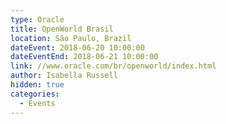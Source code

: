```yaml
---
type: Oracle
title: OpenWorld Brasil
location: São Paulo, Brazil
dateEvent: 2018-06-20 10:00:00
dateEventEnd: 2018-06-21 10:00:00
link: //www.oracle.com/br/openworld/index.html
author: Isabella Russell
hidden: true
categories:
  - Events
---
```

